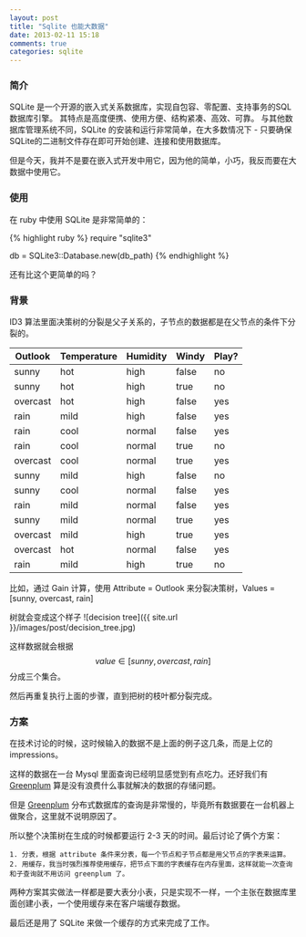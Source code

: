 ```yaml
---
layout: post
title: "Sqlite 也能大数据"
date: 2013-02-11 15:18
comments: true
categories: sqlite
---
```

### 简介

SQLite 是一个开源的嵌入式关系数据库，实现自包容、零配置、支持事务的SQL数据库引擎。 其特点是高度便携、使用方便、结构紧凑、高效、可靠。 与其他数据库管理系统不同，SQLite 的安装和运行非常简单，在大多数情况下 - 只要确保SQLite的二进制文件存在即可开始创建、连接和使用数据库。

但是今天，我并不是要在嵌入式开发中用它，因为他的简单，小巧，我反而要在大数据中使用它。

### 使用

在 ruby 中使用 SQLite 是非常简单的：

{% highlight ruby %}
require "sqlite3"

db = SQLite3::Database.new(db_path)
{% endhighlight %}

还有比这个更简单的吗？

### 背景

ID3 算法里面决策树的分裂是父子关系的，子节点的数据都是在父节点的条件下分裂的。

|Outlook|Temperature|Humidity|Windy|Play?|
|---|---|---|---|---|
|sunny|hot|high|false|no|
|sunny|hot|high|true|no|
|overcast|hot|high|false|yes|
|rain|mild|high|false|yes|
|rain|cool|normal|false|yes|
|rain|cool|normal|true|no|
|overcast|cool|normal|true|yes|
|sunny|mild|high|false|no|
|sunny|cool|normal|false|yes|
|rain|mild|normal|false|yes|
|sunny|mild|normal|true|yes|
|overcast|mild|high|true|yes|
|overcast|hot|normal|false|yes|
|rain|mild|high|true|no|

比如，通过 Gain 计算，使用 Attribute = Outlook 来分裂决策树，Values = [sunny, overcast, rain]

树就会变成这个样子 ![decision tree]({{ site.url }}/images/post/decision_tree.jpg)

这样数据就会根据 $$value \in [sunny, overcast, rain]$$ 分成三个集合。

然后再重复执行上面的步骤，直到把树的枝叶都分裂完成。

### 方案

在技术讨论的时候，这时候输入的数据不是上面的例子这几条，而是上亿的 impressions。

这样的数据在一台 Mysql 里面查询已经明显感觉到有点吃力。还好我们有 [Greenplum](http://www.greenplumdba.com/ "Title") 算是没有浪费什么事就解决的数据的存储问题。

但是 [Greenplum](http://www.greenplumdba.com/ "Title") 分布式数据库的查询是非常慢的，毕竟所有数据要在一台机器上做聚合，这里就不说明原因了。

所以整个决策树在生成的时候都要运行 2-3 天的时间。最后讨论了俩个方案：

    1. 分表，根据 attribute 条件来分表，每一个节点和子节点都是用父节点的字表来运算。
    2. 用缓存，我当时强烈推荐使用缓存，把节点下面的字表缓存在内存里面，这样就能一次查询和子查询就不用访问 greenplum 了。

两种方案其实做法一样都是要大表分小表，只是实现不一样，一个主张在数据库里面创建小表，一个使用缓存来在客户端缓存数据。

最后还是用了 SQLite 来做一个缓存的方式来完成了工作。













